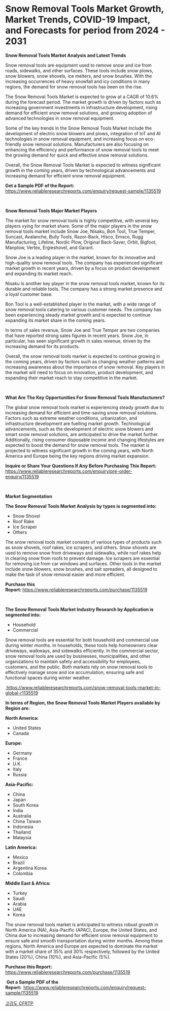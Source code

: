 <p><h1>Snow Removal Tools Market Growth, Market Trends, COVID-19 Impact, and Forecasts for period from 2024 - 2031</h1></p><p><strong>Snow Removal Tools Market Analysis and Latest Trends</strong></p>
<p><p>Snow removal tools are equipment used to remove snow and ice from roads, sidewalks, and other surfaces. These tools include snow plows, snow blowers, snow shovels, ice melters, and snow brushes. With the increasing occurrences of heavy snowfall and icy conditions in many regions, the demand for snow removal tools has been on the rise.</p><p>The Snow Removal Tools Market is expected to grow at a CAGR of 10.6% during the forecast period. The market growth is driven by factors such as increasing government investments in infrastructure development, rising demand for efficient snow removal solutions, and growing adoption of advanced technologies in snow removal equipment.</p><p>Some of the key trends in the Snow Removal Tools Market include the development of electric snow blowers and plows, integration of IoT and AI technologies in snow removal equipment, and increasing focus on eco-friendly snow removal solutions. Manufacturers are also focusing on enhancing the efficiency and performance of snow removal tools to meet the growing demand for quick and effective snow removal solutions.</p><p>Overall, the Snow Removal Tools Market is expected to witness significant growth in the coming years, driven by technological advancements and increasing demand for efficient snow removal equipment.</p></p>
<p><strong>Get a Sample PDF of the Report:&nbsp;</strong> <a href="https://www.reliableresearchreports.com/enquiry/request-sample/1135519">https://www.reliableresearchreports.com/enquiry/request-sample/1135519</a></p>
<p>&nbsp;</p>
<p><strong>Snow Removal Tools Major Market Players</strong></p>
<p><p>The market for snow removal tools is highly competitive, with several key players vying for market share. Some of the major players in the snow removal tools market include Snow Joe, Nisaku, Bon Tool, True Temper, Suncast, Avalanche, Bully Tools, Razor-Back, Hisco, Emsco, Rugg Manufacturing, Lifeline, Nordic Plow, Original Back-Saver, Orbit, Bigfoot, Manplow, Vertex, Ergieshovel, and Garant.</p><p>Snow Joe is a leading player in the market, known for its innovative and high-quality snow removal tools. The company has experienced significant market growth in recent years, driven by a focus on product development and expanding its market reach.</p><p>Nisaku is another key player in the snow removal tools market, known for its durable and reliable tools. The company has a strong market presence and a loyal customer base.</p><p>Bon Tool is a well-established player in the market, with a wide range of snow removal tools catering to various customer needs. The company has been experiencing steady market growth and is expected to continue expanding its market share in the coming years.</p><p>In terms of sales revenue, Snow Joe and True Temper are two companies that have reported strong sales figures in recent years. Snow Joe, in particular, has seen significant growth in sales revenue, driven by the increasing demand for its products.</p><p>Overall, the snow removal tools market is expected to continue growing in the coming years, driven by factors such as changing weather patterns and increasing awareness about the importance of snow removal. Key players in the market will need to focus on innovation, product development, and expanding their market reach to stay competitive in the market.</p></p>
<p>&nbsp;</p>
<p><strong>What Are The Key Opportunities For Snow Removal Tools Manufacturers?</strong></p>
<p><p>The global snow removal tools market is experiencing steady growth due to increasing demand for efficient and time-saving snow removal solutions. Factors such as extreme weather conditions, urbanization, and infrastructure development are fuelling market growth. Technological advancements, such as the development of electric snow blowers and smart snow removal solutions, are anticipated to drive the market further. Additionally, rising consumer disposable income and changing lifestyles are expected to boost the demand for snow removal tools. The market is projected to witness significant growth in the coming years, with North America and Europe being the key regions driving market expansion.</p></p>
<p><strong>Inquire or Share Your Questions If Any Before Purchasing This Report:</strong> <a href="https://www.reliableresearchreports.com/enquiry/pre-order-enquiry/1135519">https://www.reliableresearchreports.com/enquiry/pre-order-enquiry/1135519</a></p>
<p>&nbsp;</p>
<p><strong>Market Segmentation</strong></p>
<p><strong>The Snow Removal Tools Market Analysis by types is segmented into:</strong></p>
<p><ul><li>Snow Shovel</li><li>Roof Rake</li><li>Ice Scraper</li><li>Others</li></ul></p>
<p><p>The snow removal tools market consists of various types of products such as snow shovels, roof rakes, ice scrapers, and others. Snow shovels are used to remove snow from driveways and sidewalks, while roof rakes help in clearing snow from roofs to prevent damage. Ice scrapers are essential for removing ice from car windows and surfaces. Other tools in the market include snow blowers, snow brushes, and salt spreaders, all designed to make the task of snow removal easier and more efficient.</p></p>
<p><strong>Purchase this Report:&nbsp;</strong><a href="https://www.reliableresearchreports.com/purchase/1135519">https://www.reliableresearchreports.com/purchase/1135519</a></p>
<p>&nbsp;</p>
<p><strong>The Snow Removal Tools Market Industry Research by Application is segmented into:</strong></p>
<p><ul><li>Household</li><li>Commercial</li></ul></p>
<p><p>Snow removal tools are essential for both household and commercial use during winter months. In households, these tools help homeowners clear driveways, walkways, and sidewalks efficiently. In the commercial sector, snow removal tools are used by businesses, municipalities, and other organizations to maintain safety and accessibility for employees, customers, and the public. Both markets rely on snow removal tools to effectively manage snow and ice accumulation, ensuring safe and functional spaces during winter weather.</p></p>
<p><a href="https://www.reliableresearchreports.com/snow-removal-tools-market-in-global-r1135519">&nbsp;https://www.reliableresearchreports.com/snow-removal-tools-market-in-global-r1135519</a></p>
<p><strong>In terms of Region, the Snow Removal Tools Market Players available by Region are:</strong></p>
<p>
    <p> <strong> North America: </strong>
        <ul>
            <li>United States</li>
            <li>Canada</li>
        </ul>
        </p> 
    <p> <strong> Europe: </strong>
        <ul>
            <li>Germany</li>
            <li>France</li>
            <li>U.K.</li>
            <li>Italy</li>
            <li>Russia</li>
        </ul>
        </p> 
    <p> <strong> Asia-Pacific: </strong>
        <ul>
            <li>China</li>
            <li>Japan</li>
            <li>South Korea</li>
            <li>India</li>
            <li>Australia</li>
            <li>China Taiwan</li>
            <li>Indonesia</li>
            <li>Thailand</li>
            <li>Malaysia</li>
        </ul>
        </p> 
    <p> <strong> Latin America: </strong>
        <ul>
            <li>Mexico</li>
            <li>Brazil</li>
            <li>Argentina Korea</li>
            <li>Colombia</li>
        </ul>
        </p> 
    <p> <strong> Middle East & Africa: </strong>
        <ul>
            <li>Turkey</li>
            <li>Saudi</li>
            <li>Arabia</li>
            <li>UAE</li>
            <li>Korea</li>
        </ul>
    </p>
    </p>
<p><p>The snow removal tools market is anticipated to witness robust growth in North America (NA), Asia-Pacific (APAC), Europe, the United States, and China due to increasing demand for efficient snow removal equipment to ensure safe and smooth transportation during winter months. Among these regions, North America and Europe are expected to dominate the market with a market share of 35% and 30% respectively, followed by the United States (20%), China (10%), and Asia-Pacific (5%).</p></p>
<p><strong>Purchase this Report: </strong><a href="https://www.reliableresearchreports.com/purchase/1135519">https://www.reliableresearchreports.com/purchase/1135519</a></p>
<p>&nbsp;<strong>Get a Sample PDF of the Report:&nbsp;&nbsp;</strong><a href="https://www.reliableresearchreports.com/enquiry/request-sample/1135519">https://www.reliableresearchreports.com/enquiry/request-sample/1135519</a></p>
<p><strong></strong></p>
<p><p><a href="https://medium.com/@edaunhshhs/%EA%B3%A0%EA%B0%95%EB%8F%84-cfrtp-%EC%8B%9C%EC%9E%A5-%EC%A0%90%EC%9C%A0%EC%9C%A8-%EB%B0%8F-%EC%83%88%EB%A1%9C%EC%9A%B4-%ED%8A%B8%EB%A0%8C%EB%93%9C-%EB%B6%84%EC%84%9D-%EC%A2%85%EB%A5%98-%EC%9D%91%EC%9A%A9-%EC%B5%9C%EC%A2%85-%EC%82%AC%EC%9A%A9-%EB%B0%8F-2024%EB%85%84%EB%B6%80%ED%84%B0-2031%EB%85%84%EA%B9%8C%EC%A7%80%EC%9D%98-%EA%B8%B0%EA%B0%84%EB%B3%84-%EC%98%88%EC%B8%A1%EC%9D%84-%ED%86%B5%ED%95%B4-0e0087952ba6">고강도 CFRTP</a></p></p>